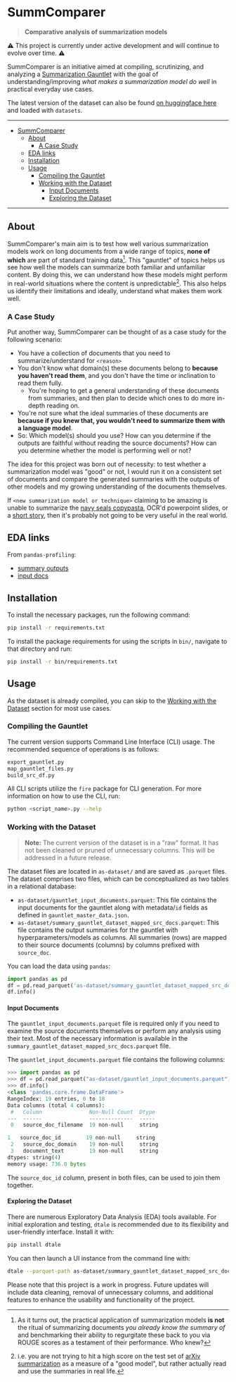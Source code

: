 # SummComparer

> **Comparative analysis of summarization models**

⚠️ This project is currently under active development and will continue to evolve over time. ⚠️

SummComparer is an initiative aimed at compiling, scrutinizing, and analyzing a [Summarization Gauntlet](https://www.dropbox.com/sh/axu1xlscrrexy55/AADAm01-4Zs3POyHQrgbDAsda?dl=0) with the goal of understanding/improving _what makes a summarization model do well_ in practical everyday use cases.

The latest version of the dataset can also be found [on huggingface here](https://huggingface.co/datasets/pszemraj/summcomparer-gauntlet-v0.1) and loaded with `datasets`.

---

- [SummComparer](#summcomparer)
  - [About](#about)
    - [A Case Study](#a-case-study)
  - [EDA links](#eda-links)
  - [Installation](#installation)
  - [Usage](#usage)
    - [Compiling the Gauntlet](#compiling-the-gauntlet)
    - [Working with the Dataset](#working-with-the-dataset)
      - [Input Documents](#input-documents)
      - [Exploring the Dataset](#exploring-the-dataset)

---

## About

SummComparer's main aim is to test how well various summarization models work on long documents from a wide range of topics, **none of which** are part of standard training data[^1]. This "gauntlet" of topics helps us see how well the models can summarize both familiar and unfamiliar content. By doing this, we can understand how these models might perform in real-world situations where the content is unpredictable[^2]. This also helps us identify their limitations and ideally, understand what makes them work well.

[^1]: As it turns out, the practical application of summarization models **is not** the ritual of summarizing documents _you already know the summary of_ and benchmarking their ability to regurgitate these back to you via ROUGE scores as a testament of their performance. Who knew?
[^2]: i.e. you are not trying to hit a high score on the test set of [arXiv summarization](https://paperswithcode.com/dataset/arxiv-summarization-dataset) as a measure of a "good model", but rather actually read and use the summaries in real life.

### A Case Study

Put another way, SummComparer can be thought of as a case study for the following scenario:

- You have a collection of documents that you need to summarize/understand for `<reason>`
- You don't know what domain(s) these documents belong to **because you haven't read them**, and you don't have the time or inclination to read them fully.
  - You're hoping to get a general understanding of these documents from summaries, and then plan to decide which ones to do more in-depth reading on.
- You're not sure what the ideal summaries of these documents are **because if you knew that, you wouldn't need to summarize them with a language model**.
- So: Which model(s) should you use? How can you determine if the outputs are faithful without reading the source documents? How can you determine whether the model is performing well or not?

The idea for this project was born out of necessity: to test whether a summarization model was "good" or not, I would run it on a consistent set of documents and compare the generated summaries with the outputs of other models and my growing understanding of the documents themselves.

If `<new summarization model or technique>` claiming to be amazing is unable to summarize the [navy seals copypasta](https://knowyourmeme.com/memes/navy-seal-copypasta), OCR'd powerpoint slides, or a [short story](https://en.wikipedia.org/wiki/The_Most_Dangerous_Game), then it's probably not going to be very useful in the real world.

## EDA links

From `pandas-profiling`:

- [summary outputs](https://gauntlet-compiled-eda-v0p1.netlify.app/)
- [input docs](https://gauntlet-inputs-eda-v0p1.netlify.app/)

## Installation

To install the necessary packages, run the following command:

```bash
pip install -r requirements.txt
```

To install the package requirements for using the scripts in `bin/`, navigate to that directory and run:

```bash
pip install -r bin/requirements.txt
```

## Usage

As the dataset is already compiled, you can skip to the [Working with the Dataset](#working-with-the-dataset) section for most use cases.

### Compiling the Gauntlet

The current version supports Command Line Interface (CLI) usage. The recommended sequence of operations is as follows:

```bash
export_gauntlet.py
map_gauntlet_files.py
build_src_df.py
```

All CLI scripts utilize the `fire` package for CLI generation. For more information on how to use the CLI, run:

```bash
python <script_name>.py --help
```

### Working with the Dataset

> **Note:** The current version of the dataset is in a "raw" format. It has not been cleaned or pruned of unnecessary columns. This will be addressed in a future release.

The dataset files are located in `as-dataset/` and are saved as `.parquet` files. The dataset comprises two files, which can be conceptualized as two tables in a relational database:

- `as-dataset/gauntlet_input_documents.parquet`: This file contains the input documents for the gauntlet along with metadata/`id` fields as defined in `gauntlet_master_data.json`.
- `as-dataset/summary_gauntlet_dataset_mapped_src_docs.parquet`: This file contains the output summaries for the gauntlet with hyperparameters/models as columns. All summaries (rows) are mapped to their source documents (columns) by columns prefixed with `source_doc`.

You can load the data using `pandas`:

```python
import pandas as pd
df = pd.read_parquet('as-dataset/summary_gauntlet_dataset_mapped_src_docs.parquet')
df.info()
```

#### Input Documents

The `gauntlet_input_documents.parquet` file is required only if you need to examine the source documents themselves or perform any analysis using their text. Most of the necessary information is available in the `summary_gauntlet_dataset_mapped_src_docs.parquet` file.

The `gauntlet_input_documents.parquet` file contains the following columns:

```python
>>> import pandas as pd
>>> df = pd.read_parquet("as-dataset/gauntlet_input_documents.parquet").convert_dtypes()
>>> df.info()
<class 'pandas.core.frame.DataFrame'>
RangeIndex: 19 entries, 0 to 18
Data columns (total 4 columns):
 #   Column               Non-Null Count  Dtype
---  ------               --------------  -----
 0   source_doc_filename  19 non-null     string

1   source_doc_id        19 non-null     string
 2   source_doc_domain    19 non-null     string
 3   document_text        19 non-null     string
dtypes: string(4)
memory usage: 736.0 bytes
```

The `source_doc_id` column, present in both files, can be used to join them together.

#### Exploring the Dataset

There are numerous Exploratory Data Analysis (EDA) tools available. For initial exploration and testing, `dtale` is recommended due to its flexibility and user-friendly interface. Install it with:

```bash
pip install dtale
```

You can then launch a UI instance from the command line with:

```bash
dtale --parquet-path as-dataset/summary_gauntlet_dataset_mapped_src_docs.parquet
```

Please note that this project is a work in progress. Future updates will include data cleaning, removal of unnecessary columns, and additional features to enhance the usability and functionality of the project.
